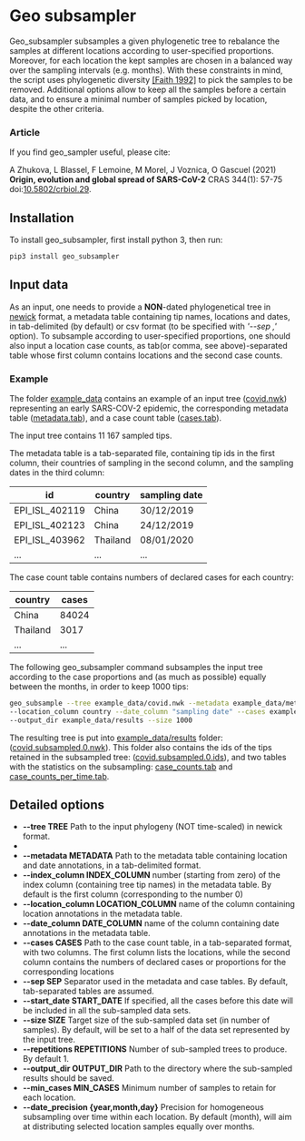 # Geo subsampler

Geo_subsampler subsamples a given phylogenetic tree to rebalance the samples at different locations 
according to user-specified proportions. Moreover, for each location the kept samples are chosen 
in a balanced way over the sampling intervals (e.g. months).
With these constraints in mind, the script uses phylogenetic diversity [[Faith 1992]](https://www.sciencedirect.com/science/article/pii/0006320792912013) 
to pick the samples to be removed.
Additional options allow to keep all the samples before a certain data, 
and to ensure a minimal number of samples picked by location, despite the other criteria.

### Article

If you find geo_sampler useful, please cite: 

A Zhukova, L Blassel, F Lemoine, M Morel, J Voznica, O Gascuel (2021) __Origin, evolution and global spread of SARS-CoV-2__
CRAS 344(1): 57-75 doi:[10.5802/crbiol.29](https://doi.org/10.5802/crbiol.29).


## Installation
To install geo_subsampler, first install python 3, then run:

```bash
pip3 install geo_subsampler
```



## Input data
As an input, one needs to provide a **NON**-dated phylogenetical tree in [newick](https://en.wikipedia.org/wiki/Newick_format) format,
a metadata table containing tip names, locations and dates, 
in tab-delimited (by default) or csv format (to be specified with *'--sep ,'* option).
To subsample according to user-specified proportions, one should also input a location case counts, 
as tab(or comma, see above)-separated table whose first column contains locations and the second case counts.

### Example
The folder [example_data](example_data) contains an example of an input tree ([covid.nwk](example_data/covid.nwk)) 
representing an early SARS-COV-2 epidemic,
the corresponding metadata table ([metadata.tab](example_data/metadata.tab)), and a case count table ([cases.tab](example_data/cases.tab)).

The input tree contains 11 167 sampled tips.


The metadata table is a tab-separated file, containing tip ids in the first column, 
their countries of sampling in the second column, and the sampling dates in the third column:

id	| country	| sampling date
----- |  ----- | -----
EPI_ISL_402119	| China	| 30/12/2019
EPI_ISL_402123	| China	| 24/12/2019
EPI_ISL_403962	| Thailand	| 08/01/2020
... | ... | ...

The case count table contains numbers of declared cases for each country:

country	| cases
----- |  ----- 
China |	84024
Thailand |	3017
... | ...

The following geo_subsampler command subsamples the input tree according to the case proportions and (as much as possible) equally between the months,
in order to keep 1000 tips:

```bash
geo_subsample --tree example_data/covid.nwk --metadata example_data/metadata.tab \
--location_column country --date_column "sampling date" --cases example_data/cases.tab \
--output_dir example_data/results --size 1000
```

The resulting tree is put into [example_data/results](example_data/results) folder:
([covid.subsampled.0.nwk](example_data/results/covid.subsampled.0.nwk)). This folder also contains the ids of the tips retained in the subsampled tree:
([covid.subsampled.0.ids](example_data/results/covid.subsampled.0.ids)), and two tables with the statistics on the subsampling:
[case_counts.tab](example_data/results/case_counts.tab) and [case_counts_per_time.tab](example_data/results/case_counts_per_time.tab).


## Detailed options
- **--tree TREE**           Path to the input phylogeny (NOT time-scaled) in newick format.
- 
- **--metadata METADATA**   Path to the metadata table containing location and date annotations, in a tab-delimited format.
- **--index_column INDEX_COLUMN**
                        number (starting from zero) of the index column (containing tree tip names) in the metadata table. By default is the first column (corresponding to the number 0)
- **--location_column LOCATION_COLUMN**
                        name of the column containing location annotations in the metadata table.
- **--date_column DATE_COLUMN**
                        name of the column containing date annotations in the metadata table.
- **--cases CASES**     Path to the case count table, in a tab-separated
                        format, with two columns. The first column lists the
                        locations, while the second column contains the
                        numbers of declared cases or proportions for the
                        corresponding locations
- **--sep SEP**             Separator used in the metadata and case tables. By default, tab-separated tables are assumed.
- **--start_date START_DATE**
                        If specified, all the cases before this date will be included in all the sub-sampled data sets.
- **--size SIZE**           Target size of the sub-sampled data set (in number of samples). By default, will be set to a half of the data set represented by the input tree.
- **--repetitions REPETITIONS** Number of sub-sampled trees to produce. By default 1.
- **--output_dir OUTPUT_DIR**
                        Path to the directory where the sub-sampled results should be saved.
- **--min_cases MIN_CASES**
                        Minimum number of samples to retain for each location.
- **--date_precision {year,month,day}**
                        Precision for homogeneous subsampling over time within each location. By default (month), will aim at distributing selected location samples equally over months.

